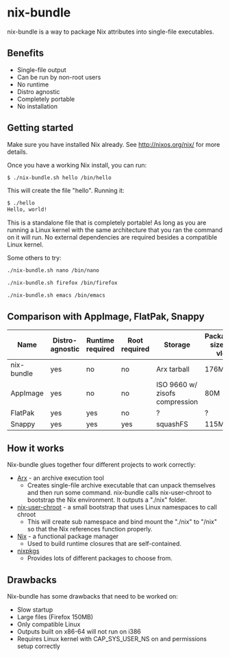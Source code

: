 # nix-bundle

nix-bundle is a way to package Nix attributes into single-file executables.

## Benefits

* Single-file output
* Can be run by non-root users
* No runtime
* Distro agnostic
* Completely portable
* No installation

## Getting started

Make sure you have installed Nix already. See http://nixos.org/nix/ for more details.

Once you have a working Nix install, you can run:

```sh
$ ./nix-bundle.sh hello /bin/hello
```

This will create the file "hello". Running it:

```sh
$ ./hello
Hello, world!
```

This is a standalone file that is completely portable! As long as you are running a Linux kernel with the same architecture that you ran the command on it will run. No external dependencies are required besides a compatible Linux kernel.

Some others to try:

```sh
./nix-bundle.sh nano /bin/nano
```

```sh
./nix-bundle.sh firefox /bin/firefox
```

```sh
./nix-bundle.sh emacs /bin/emacs
```

## Comparison with AppImage, FlatPak, Snappy

| Name       | Distro-agnostic | Runtime required | Root required | Storage | Packaged size of vlc |
| ---------- | --------------- | ---------------- | ------------- | ------- | -------------------- |
| nix-bundle | yes | no  | no  | Arx tarball                    | 176M | 
| AppImage   | yes | no  | no  | ISO 9660 w/ zisofs compression | 80M  |
| FlatPak    | yes | yes | no  | ?                              | ?    |
| Snappy     | yes | yes | yes | squashFS                       | 115M |

## How it works

Nix-bundle glues together four different projects to work correctly:

* [Arx](https://github.com/solidsnack/arx) - an archive execution tool
  * Creates single-file archive executable that can unpack themselves and then run some command. nix-bundle calls nix-user-chroot to bootstrap the Nix environment. It outputs a "./nix" folder.
* [nix-user-chroot](https://github.com/lethalman/nix-user-chroot) - a small bootstrap that uses Linux namespaces to call chroot
  * This will create sub namespace and bind mount the "./nix" to "/nix" so that the Nix references function properly.
* [Nix](https://nixos.org/nix/) - a functional package manager
  * Used to build runtime closures that are self-contained.
* [nixpkgs](https://nixos.org/nixpkgs/)
  * Provides lots of different packages to choose from.

## Drawbacks

Nix-bundle has some drawbacks that need to be worked on:

* Slow startup
* Large files (Firefox 150MB)
* Only compatible Linux
* Outputs built on x86-64 will not run on i386
* Requires Linux kernel with CAP_SYS_USER_NS on and permissions setup correctly
